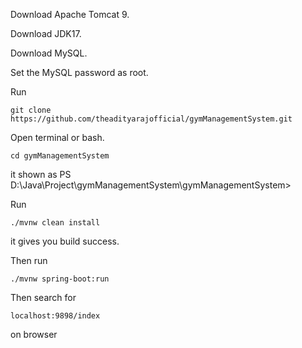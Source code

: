 Download Apache Tomcat 9.

Download JDK17.

Download MySQL.

Set the MySQL password as root.

Run
       
    git clone https://github.com/theadityarajofficial/gymManagementSystem.git

Open terminal or bash. 

    cd gymManagementSystem


it shown as    PS D:\Java\Project\gymManagementSystem\gymManagementSystem>

Run 

    ./mvnw clean install

it gives you build success. 

Then run 
   
    ./mvnw spring-boot:run

Then search for 
        
    localhost:9898/index
    
on browser 
